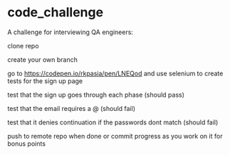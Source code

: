 # code_challenge
A challenge for interviewing QA engineers:

clone repo

create your own branch

go to https://codepen.io/rkpasia/pen/LNEQod and use selenium to create tests for the sign up page

test that the sign up goes through each phase (should pass)

test that the email requires a @ (should fail)

test that it denies continuation if the passwords dont match (should fail)

push to remote repo when done or commit progress as you work on it for bonus points
